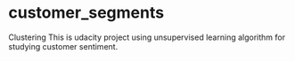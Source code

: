 # customer_segments
Clustering
This is udacity project using unsupervised learning algorithm for studying customer sentiment.
